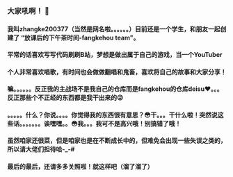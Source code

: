 ### 大家吼啊！ 👋

#### 我叫zhangke200377（当然是网名啦。。。。。。）目前还是一个学生，和朋友一起创建了 “放课后的下午茶时间-fangkehou team"。

#### 平常的话喜欢写写代码刷刷B站，梦想是做出属于自己的游戏，当一个YouTuber

#### 个人非常喜欢唱歌，有时间也会做做翻唱和鬼畜，喜欢将自己的故事和大家分享！

#### 嘛。。。。。。反正我的主战场不是我自己的仓库而是fangkehou的仓库deisu❤。。。反正那些个不正经的东西都是我干出来的😜

#### 。。。。。什么？你说。。。。你觉得我的东西很有意思？😳干。。。干什么啦！突然说这些话。。。。。。。诶嘿嘿。。😳我。。。我可不是高兴哦！别搞错了哦！

#### 虽然咱家还很菜，但是咱家也是在不断成长中的，但难免会出现一些失误之类的，所以请大佬们担待哈-_-#

#### 最后的最后，还请多多关照啦！就这样吧（溜了溜了）

<!--
**zhangke200377/zhangke200377** is a ✨ _special_ ✨ repository because its `README.md` (this file) appears on your GitHub profile.

Here are some ideas to get you started:

- 🔭 I’m currently working on ...
- 🌱 I’m currently learning ...
- 👯 I’m looking to collaborate on ...
- 🤔 I’m looking for help with ...
- 💬 Ask me about ...
- 📫 How to reach me: ...
- 😄 Pronouns: ...
- ⚡ Fun fact: ...
-->
